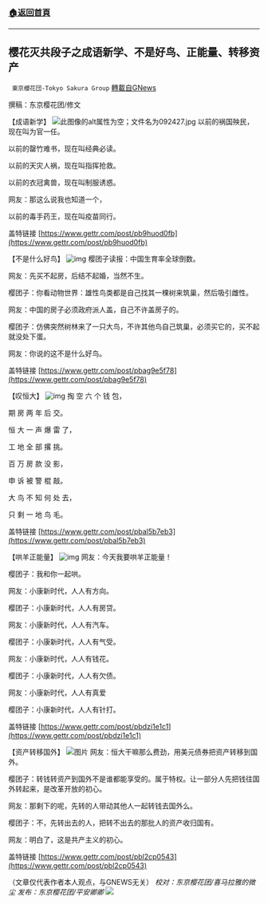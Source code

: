 ###  [:house:返回首頁](https://github.com/ourhimalayas/txt)
---


## 樱花灭共段子之成语新学、不是好鸟、正能量、转移资产
` 東京櫻花団-Tokyo Sakura Group` [轉載自GNews](https://gnews.org/zh-hans/1551306/)

撰稿：东京樱花团/修文

【成语新学】
![此图像的alt属性为空；文件名为092427.jpg](https://assets.gnews.org/wp-content/uploads/2021/09/092427.jpg)
以前的祸国殃民，现在叫为官一任。

以前的罄竹难书，现在叫经典必读。

以前的天灾人祸，现在叫指挥抢救。

以前的衣冠禽兽，现在叫制服诱惑。

网友：那这么说我也知道一个，

以前的毒手药王，现在叫疫苗同行。

盖特链接 [https://www.gettr.com/post/pb9huod0fb](https://www.gettr.com/post/pb9huod0fb)

【不是什么好鸟】
![img](https://media.gettr.com/group13/getter/2021/09/16/12/551ae17e-9b43-ca89-ee16-39ffb018a2a7/d0ce25054673a05e11eb2086a9270759.jpg)
樱团子读报：中国生育率全球倒数。

网友：先买不起房，后结不起婚，当然不生。

樱团子：你看动物世界：雄性鸟类都是自己找其一棵树来筑巢，然后吸引雌性。

网友：中国的房子必须政府派人盖，自己不许盖房子的。

樱团子：仿佛突然树林来了一只大鸟，不许其他鸟自己筑巢，必须买它的，买不起就没处下蛋。

网友：你说的这不是什么好鸟。

盖特链接 [https://www.gettr.com/post/pbag9e5f78](https://www.gettr.com/post/pbag9e5f78)

【叹恒大】
![img](https://media.gettr.com/group8/getter/2021/09/16/15/cdf52664-9dd9-832b-0513-70db31abbc93/ef71770b8edc591e7f7d0be1ea85c9af.jpg)
掏 空 六 个 钱 包，

期 房 两 年 后 交。

恒 大 一 声 爆 雷 了，

工 地 全 部 撂 挑。

百 万 房 款 没 影，

申 诉 被 警 棍 敲。

大 鸟 不 知 何 处 去，

只 剩 一 地 鸟 毛。

盖特链接 [https://www.gettr.com/post/pbal5b7eb3](https://www.gettr.com/post/pbal5b7eb3)

【哄羊正能量】
![img](https://media.gettr.com/group19/getter/2021/09/17/12/40671d69-fb78-f492-843a-b192bafa1ad0/3253289d889ce96e3cad9385b0efbe78.jpg)
网友：今天我要哄羊正能量！

樱团子：我和你一起哄。

网友：小康新时代，人人有方向。

樱团子：小康新时代，人人有房贷。

网友：小康新时代，人人有汽车。

樱团子：小康新时代，人人有气受。

网友：小康新时代，人人有钱花。

樱团子：小康新时代，人人有欠债。

网友：小康新时代，人人有真爱

樱团子：小康新时代，人人有针打。

盖特链接 [https://www.gettr.com/post/pbdzi1e1c1](https://www.gettr.com/post/pbdzi1e1c1)

【资产转移国外】
![图片](https://media.gettr.com/group25/default/20210919/06/19/c8a11213-658f-c970-4cea-786942389427/ec35e25580e65a418c275146c2493bed.jpg)
网友：恒大干嘛那么费劲，用美元债券把资产转移到国外。

樱团子：转钱转资产到国外不是谁都能享受的。属于特权。让一部分人先把钱往国外转起来，是改革开放的初心。

网友：那剩下的呢，先转的人带动其他人一起转钱去国外么。

樱团子：不，先转出去的人，把转不出去的那批人的资产收归国有。

网友：明白了，这是共产主义的初心。

盖特链接 [https://www.gettr.com/post/pbl2cp0543](https://www.gettr.com/post/pbl2cp0543)

（文章仅代表作者本人观点，与GNEWS无关）
*校对：东京樱花团/喜马拉雅的微尘
发布：东京樱花团/平安卿卿*
![](https://assets.gnews.org/wp-content/uploads/2021/09/image0-1-18.jpg)
